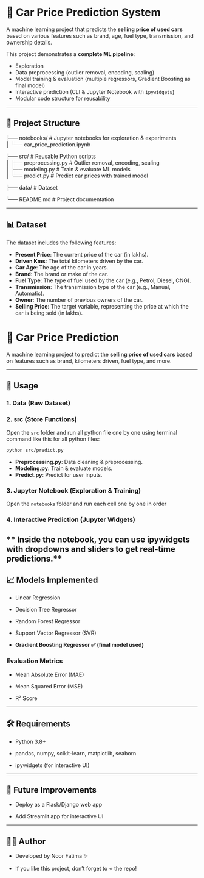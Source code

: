 # 🚗 Car Price Prediction System  

A machine learning project that predicts the **selling price of used cars** based on various features such as brand, age, fuel type, transmission, and ownership details.  

This project demonstrates a **complete ML pipeline**:
- Exploration
- Data preprocessing (outlier removal, encoding, scaling)
- Model training & evaluation (multiple regressors, Gradient Boosting as final model)
- Interactive prediction (CLI & Jupyter Notebook with `ipywidgets`)
- Modular code structure for reusability  

---

## 📂 Project Structure  

├── notebooks/ # Jupyter notebooks for exploration & experiments  
│  └── car_price_prediction.ipynb  
  

├── src/ # Reusable Python scripts  
│ ├── preprocessing.py # Outlier removal, encoding, scaling  
│ ├── modeling.py # Train & evaluate ML models  
│ └── predict.py # Predict car prices with trained model  

├── data/ # Dataset  

└── README.md # Project documentation  

---
## 📊 Dataset

The dataset includes the following features:

- **Present Price**: The current price of the car (in lakhs).
- **Driven Kms**: The total kilometers driven by the car.
- **Car Age**: The age of the car in years.
- **Brand**: The brand or make of the car.
- **Fuel Type**: The type of fuel used by the car (e.g., Petrol, Diesel, CNG).
- **Transmission**: The transmission type of the car (e.g., Manual, Automatic).
- **Owner**: The number of previous owners of the car.
- **Selling Price**: The target variable, representing the price at which the car is being sold (in lakhs).

# 🚗 Car Price Prediction

A machine learning project to predict the **selling price of used cars** based on features such as brand, kilometers driven, fuel type, and more.  

---

## 🚀 Usage
### 1. Data (Raw Dataset)
### 2. src (Store Functions)

Open the `src` folder and run all python file one by one using terminal command like this for all python files:
```bash
python src/predict.py
```
- **Preprocessing.py**: Data cleaning & preprocessing.
- **Modeling.py**: Train & evaluate models.
- **Predict.py**: Predict for user inputs.

### 3. Jupyter Notebook (Exploration & Training)
Open the `notebooks` folder and run each cell one by one in order

### 4. Interactive Prediction (Jupyter Widgets)
  ** Inside the notebook, you can use ipywidgets with dropdowns and sliders to get real-time predictions.**
---
## 📈 Models Implemented

- Linear Regression

- Decision Tree Regressor

- Random Forest Regressor

- Support Vector Regressor (SVR)

- **Gradient Boosting Regressor ✅ (final model used)**

### Evaluation Metrics

- Mean Absolute Error (MAE)

- Mean Squared Error (MSE)

- R² Score

---
## 🛠️ Requirements

- Python 3.8+

- pandas, numpy, scikit-learn, matplotlib, seaborn

- ipywidgets (for interactive UI)
---
## 📌 Future Improvements

- Deploy as a Flask/Django web app

- Add Streamlit app for interactive UI
---
## 👩‍💻 Author

- Developed by Noor Fatima ✨

- If you like this project, don’t forget to ⭐ the repo!
